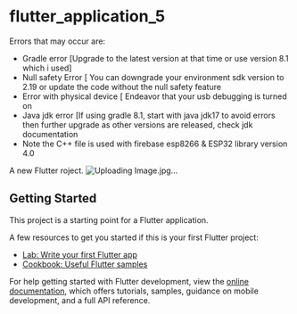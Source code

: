 # flutter_application_5
Errors that may occur are:
- Gradle error [Upgrade to the latest version at that time or use version 8.1 which i used]
- Null safety Error [ You can downgrade your environment sdk version to 2.19 or update the code without the null safety feature
- Error with physical device [ Endeavor that your usb debugging is turned on
- Java jdk error [If using gradle 8.1, start with java jdk17 to avoid errors then further upgrade as other versions are released, check jdk documentation
- Note the C++ file is used with firebase esp8266 & ESP32 library version 4.0
  
A new Flutter roject.
 ![Uploading Image.jpg…]()


## Getting Started

This project is a starting point for a Flutter application.

A few resources to get you started if this is your first Flutter project:

- [Lab: Write your first Flutter app](https://docs.flutter.dev/get-started/codelab)
- [Cookbook: Useful Flutter samples](https://docs.flutter.dev/cookbook)

For help getting started with Flutter development, view the
[online documentation](https://docs.flutter.dev/), which offers tutorials,
samples, guidance on mobile development, and a full API reference.
